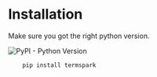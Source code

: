 # Installation

Make sure you got the right python version.

![PyPI - Python Version](https://img.shields.io/pypi/pyversions/termspark)

```bash
    pip install termspark
```
